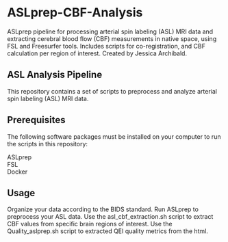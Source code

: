 # ASLprep-CBF-Analysis
ASLprep pipeline for processing arterial spin labeling (ASL) MRI data and extracting cerebral blood flow (CBF) measurements in native space, using FSL and Freesurfer tools. Includes scripts for co-registration, and CBF calculation per region of interest. Created by Jessica Archibald.

## ASL Analysis Pipeline
This repository contains a set of scripts to preprocess and analyze arterial spin labeling (ASL) MRI data.

## Prerequisites
The following software packages must be installed on your computer to run the scripts in this repository:

ASLprep<br>
FSL<br>
Docker<br>

## Usage
Organize your data according to the BIDS standard.
Run ASLprep to preprocess your ASL data.
Use the asl_cbf_extraction.sh script to extract CBF values from specific brain regions of interest.
Use the Quality_aslprep.sh script to extracted QEI quality metrics from the html.
